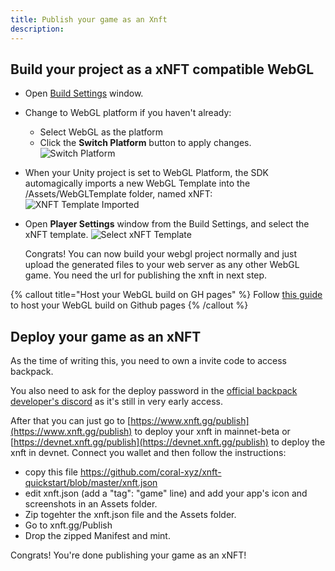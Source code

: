 ```yaml
---
title: Publish your game as an Xnft
description:
---
```


## Build your project as a xNFT compatible WebGL

- Open [Build Settings](https://docs.unity3d.com/Manual/BuildSettings.html) window.
- Change to WebGL platform if you haven't already:
  - Select WebGL as the platform
  - Click the **Switch Platform** button to apply changes.
    ![Switch Platform](/xnft/switch_platform.png)
- When your Unity project is set to WebGL Platform, the SDK automagically imports a new WebGL Template into the /Assets/WebGLTemplate folder, named xNFT:
  ![XNFT Template Imported](/xnft/xnft_webgl_template_imported.png)
- Open **Player Settings** window from the Build Settings, and select the xNFT template.
  ![Select xNFT Template](/xnft/select_xnft_template.png)

  Congrats! You can now build your webgl project normally and just upload the generated files to your web server as any other WebGL game. You need the url for publishing the xnft in next step.

{% callout title="Host your WebGL build on GH pages" %}
Follow [this guide](/docs/gh-pages) to host your WebGL build on Github pages
{% /callout %}

## Deploy your game as an xNFT

As the time of writing this, you need to own a invite code to access backpack.

You also need to ask for the deploy password in the [official backpack developer's discord](https://discord.gg/y6wYRN73) as it's still in very early access.

After that you can just go to [https://www.xnft.gg/publish](https://www.xnft.gg/publish) to deploy your xnft in mainnet-beta or [https://devnet.xnft.gg/publish](https://devnet.xnft.gg/publish) to deploy the xnft in devnet. Connect you wallet and then follow the instructions:

- copy this file https://github.com/coral-xyz/xnft-quickstart/blob/master/xnft.json 
- edit xnft.json (add a "tag": "game" line) and add your app's icon and screenshots in an Assets folder.
- Zip togehter the xnft.json file and the Assets folder.  
- Go to xnft.gg/Publish
- Drop the zipped Manifest and mint. 

Congrats! You're done publishing your game as an xNFT!
